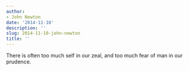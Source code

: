```yaml
---
author:
- John Newton
date: '2014-11-10'
description: ''
slug: 2014-11-10-john-newton
title: ''
---
```

There is often too much self in our zeal, and too much fear of man in our prudence.



